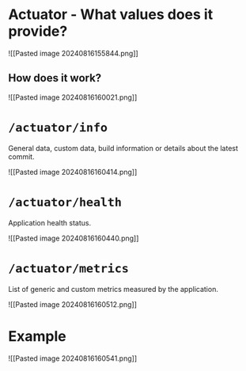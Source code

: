 # Actuator - What values does it provide?

![[Pasted image 20240816155844.png]]

## How does it work?

![[Pasted image 20240816160021.png]]

# `/actuator/info`

General data, custom data, build information or details about the latest commit.

![[Pasted image 20240816160414.png]]

# `/actuator/health`

Application health status.

![[Pasted image 20240816160440.png]]

# `/actuator/metrics`

List of generic and custom metrics measured by the application.

![[Pasted image 20240816160512.png]]

# Example

![[Pasted image 20240816160541.png]]